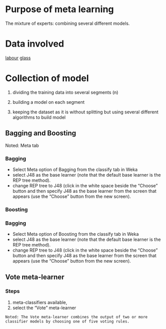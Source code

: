 # Purpose of meta learning
The mixture of experts: combining several different models. 

# Data involved

[labour](/DataMiningMachineLearning/meta-learning/data/labor.arff)
[glass](/DataMiningMachineLearning/meta-learning/data/glass.arff)

# Collection of model


1.  dividing the training data into several segments (n) 

2. building a model on each segment

3. keeping the dataset as it is without splitting but using several different algorithms to build model

## Bagging and Boosting

Noted: Meta tab

### Bagging

+ Select Meta option of Bagging from the classify tab in Weka 
+ select J48 as the base learner 
(note that the default base learner is the REP tree method). 
+ change REP tree to J48
(click in the white space beside the “Choose” button and then specify J48 as the base learner from the screen that appears (use the “Choose” button from the new screen).

### Boosting

### Bagging

+ Select Meta option of Boosting from the classify tab in Weka 
+ select J48 as the base learner 
(note that the default base learner is the REP tree method). 
+ change REP tree to J48
(click in the white space beside the “Choose” button and then specify J48 as the base learner from the screen that appears (use the “Choose” button from the new screen).

## Vote meta-learner

### Steps
1. meta-classifiers available, 
2. select the “Vote” meta-learner

```
Noted: The Vote meta-learner combines the output of two or more classifier models by choosing one of five voting rules. 
```
